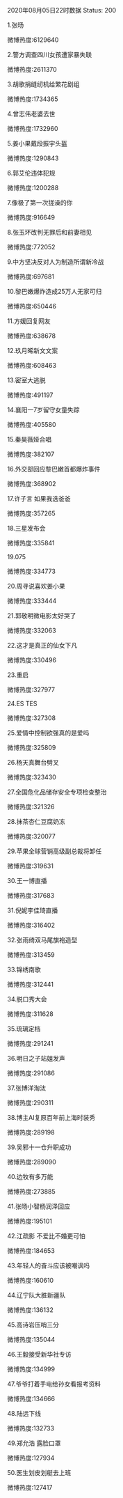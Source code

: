 2020年08月05日22时数据
Status: 200

1.张旸

微博热度:6129640

2.警方调查四川女孩遭家暴失联

微博热度:2611370

3.胡歌捐缝纫机给繁花剧组

微博热度:1734365

4.曾志伟老婆去世

微博热度:1732960

5.姜小果戴段振宇头盔

微博热度:1290843

6.郭艾伦违体犯规

微博热度:1200288

7.像极了第一次搓澡的你

微博热度:916649

8.张玉环改判无罪后和前妻相见

微博热度:772052

9.中方坚决反对人为制造所谓新冷战

微博热度:697681

10.黎巴嫩爆炸造成25万人无家可归

微博热度:650446

11.方媛回复网友

微博热度:638678

12.玖月晞新文文案

微博热度:608463

13.密室大逃脱

微博热度:491197

14.襄阳一7岁留守女童失踪

微博热度:405580

15.秦昊薇娅合唱

微博热度:382107

16.外交部回应黎巴嫩首都爆炸事件

微博热度:368902

17.许子言 如果我选爸爸

微博热度:357265

18.三星发布会

微博热度:335841

19.075

微博热度:334773

20.周寻说喜欢姜小果

微博热度:333444

21.郭敬明微电影太好哭了

微博热度:332063

22.这才是真正的仙女下凡

微博热度:330496

23.重启

微博热度:327977

24.ES TES

微博热度:327308

25.爱情中控制欲强真的是爱吗

微博热度:325809

26.杨天真舞台劈叉

微博热度:323430

27.全国危化品储存安全专项检查整治

微博热度:321326

28.抹茶杏仁豆腐奶冻

微博热度:320077

29.苹果全球营销高级副总裁将卸任

微博热度:319631

30.王一博直播

微博热度:317683

31.倪妮李佳琦直播

微博热度:316402

32.张雨绮双马尾旗袍造型

微博热度:313459

33.锦绣南歌

微博热度:312441

34.脱口秀大会

微博热度:311628

35.琉璃定档

微博热度:291241

36.明日之子站姐发声

微博热度:291086

37.张博洋淘汰

微博热度:290311

38.博主AI复原百年前上海时装秀

微博热度:289198

39.吴邪十一仓升职成功

微博热度:289090

40.边牧有多万能

微博热度:273885

41.张旸小智杨润泽回应

微博热度:195101

42.江疏影 不爱比不婚更可怕

微博热度:184653

43.年轻人的奋斗应该被嘲讽吗

微博热度:160610

44.辽宁队大胜新疆队

微博热度:136132

45.高诗岩压哨三分

微博热度:135044

46.王毅接受新华社专访

微博热度:134999

47.爷爷打着手电给孙女看报考资料

微博热度:134666

48.陆远下线

微博热度:132733

49.郑允浩 露脸口罩

微博热度:127934

50.医生划皮划艇去上班

微博热度:127417

